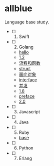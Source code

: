 # allblue
Language base study.

- [ ] 1. Swift  
- [ ] 2. Golang
    * [hello](go/1.1.md)
    * [1.2](go/1.2.md)
    * [流程和函数](go/1.3.md)
    * [struct](go/1.4.md)
    * [面向对象](go/1.5.md)
    * [interface](go/1.6.md)
    * [并发](go/1.7.md)
    * [1.8](go/1.8.md)
    * [preface](go/preface.md)
    * [2.0](go/2.0.md)  
- [ ] 3. Javascript  
- [ ] 4. Java  
- [ ] 5. Ruby
  * [base](ruby/base.md)
- [ ] 6. Python  
- [ ] 7. Erlang  



